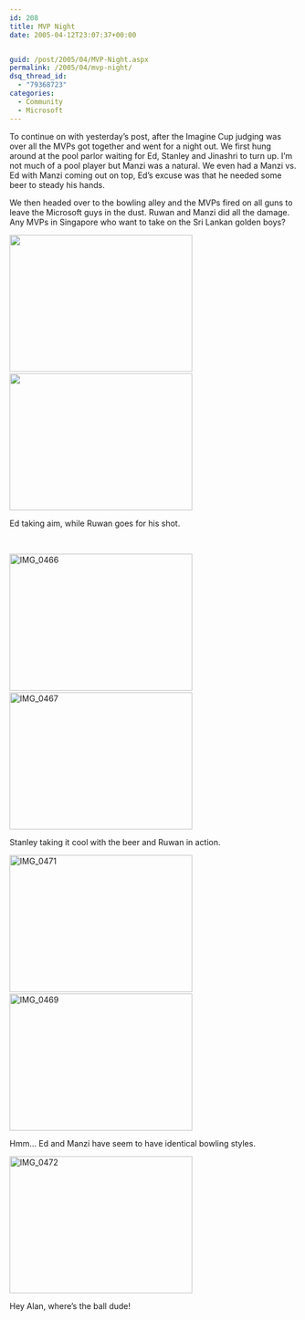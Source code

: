 ```yaml
---
id: 208
title: MVP Night
date: 2005-04-12T23:07:37+00:00


guid: /post/2005/04/MVP-Night.aspx
permalink: /2005/04/mvp-night/
dsq_thread_id:
  - "79368723"
categories:
  - Community
  - Microsoft
---
```

<p>To continue on with yesterday&rsquo;s post, after the Imagine Cup judging was over all the MVPs got together and went for a night out. We first hung around at the pool parlor waiting for Ed, Stanley and Jinashri to turn up. I&rsquo;m not much of a pool player but Manzi was a natural. We even had a Manzi vs. Ed with Manzi coming out on top, Ed&rsquo;s excuse was that he needed some beer to steady his hands.</p>
<p>We then headed over to the bowling alley and the MVPs fired on all guns to leave the Microsoft guys in the dust. Ruwan and Manzi did all the damage. Any MVPs in Singapore who want to take on the Sri Lankan golden boys?</p>
<p><img height="240" alt="" src="{{ site.url }}{{ site.baseurl }}/wp-content/uploads/contentbinary/IMG_0458_small.jpg" width="320" border="0" />&nbsp; <img height="240" alt="" src="{{ site.url }}{{ site.baseurl }}/wp-content/uploads/contentbinary/IMG_0457_small.jpg" width="320" border="0" /></p>
<p>Ed taking aim, while Ruwan goes for his shot.</p>
<p>&nbsp;</p>
<p><img height="240" alt="IMG_0466" src="{{ site.url }}{{ site.baseurl }}/wp-content/uploads/contentbinary/IMG_0466_small.jpg" width="320" border="0" />&nbsp;<img height="240" alt="IMG_0467" src="{{ site.url }}{{ site.baseurl }}/wp-content/uploads/contentbinary/IMG_0467_small.jpg" width="320" border="0" /></p>
<p>Stanley taking it cool with the beer and Ruwan in action.</p>
<p><img height="240" alt="IMG_0471" src="{{ site.url }}{{ site.baseurl }}/wp-content/uploads/contentbinary/IMG_0471_small.jpg" width="320" border="0" />&nbsp; <img height="240" alt="IMG_0469" src="{{ site.url }}{{ site.baseurl }}/wp-content/uploads/contentbinary/IMG_0469_small.jpg" width="320" border="0" /></p>
<p>Hmm&hellip; Ed and Manzi have seem to have identical bowling styles.</p>
<p><img height="240" alt="IMG_0472" src="{{ site.url }}{{ site.baseurl }}/wp-content/uploads/contentbinary/IMG_0472_small.jpg" width="320" border="0" /></p>
<p>Hey Alan, where&rsquo;s the ball dude!</p>